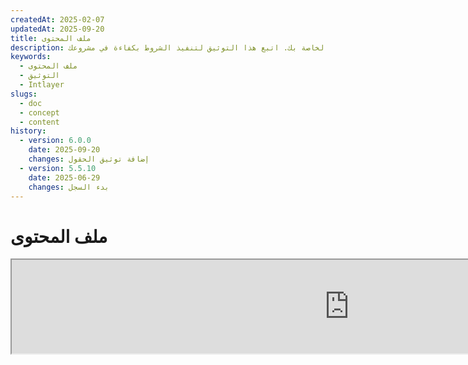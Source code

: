 ```yaml
---
createdAt: 2025-02-07
updatedAt: 2025-09-20
title: ملف المحتوى
description: تعلّم كيفية تخصيص الامتدادات لملفات إعلان المحتوى الخاصة بك. اتبع هذا التوثيق لتنفيذ الشروط بكفاءة في مشروعك.
keywords:
  - ملف المحتوى
  - التوثيق
  - Intlayer
slugs:
  - doc
  - concept
  - content
history:
  - version: 6.0.0
    date: 2025-09-20
    changes: إضافة توثيق الحقول
  - version: 5.5.10
    date: 2025-06-29
    changes: بدء السجل
---
```


# ملف المحتوى

<iframe title="i18n، ماركداون، JSON… حل واحد لإدارة كل شيء | Intlayer" class="m-auto aspect-[16/9] w-full overflow-hidden rounded-lg border-0" allow="autoplay; gyroscope;" loading="lazy" width="1080" height="auto" src="https://www.youtube.com/embed/1VHgSY_j9_I?autoplay=0&amp;origin=http://intlayer.org&amp;controls=0&amp;rel=1"/>

## ما هو ملف المحتوى؟

ملف المحتوى في Intlayer هو ملف يحتوي على تعريفات القواميس.
تعلن هذه الملفات عن محتوى نص تطبيقك، والترجمات، والموارد.
يتم معالجة ملفات المحتوى بواسطة Intlayer لإنشاء القواميس.

ستكون القواميس هي النتيجة النهائية التي سيستوردها تطبيقك باستخدام الخطاف `useIntlayer`.

### المفاهيم الأساسية

#### القاموس

القاموس هو مجموعة منظمة من المحتوى مرتبة بواسطة المفاتيح. يحتوي كل قاموس على:

- **المفتاح**: معرف فريد للقاموس
- **المحتوى**: القيم الفعلية للمحتوى (نصوص، أرقام، كائنات، إلخ)
- **البيانات الوصفية**: معلومات إضافية مثل العنوان، الوصف، العلامات، إلخ

#### ملف المحتوى

مثال على ملف المحتوى:

```tsx fileName="src/example.content.tsx" contentDeclarationFormat="typescript"
import { type ReactNode } from "react";
import {
  t,
  enu,
  cond,
  nest,
  md,
  insert,
  file,
  type Dictionary,
} from "intlayer";

interface Content {
  imbricatedContent: {
    imbricatedContent2: {
      stringContent: string;
      numberContent: number;
      booleanContent: boolean;
      javaScriptContent: string;
    };
  };
  multilingualContent: string;
  quantityContent: string;
  conditionalContent: string;
  markdownContent: never;
  externalContent: string;
  insertionContent: string;
  nestedContent: string;
  fileContent: string;
  jsxContent: ReactNode;
}

export default {
  key: "page",
  content: {
    imbricatedContent: {
      imbricatedContent2: {
        stringContent: "مرحبا بالعالم",
        numberContent: 123,
        booleanContent: true,
        javaScriptContent: `${process.env.NODE_ENV}`,
      },
    },
    multilingualContent: t({
      ar: "محتوى باللغة العربية",
      en: "English content",
      "en-GB": "English content (UK)",
      fr: "French content",
      es: "Spanish content",
    }),
    quantityContent: enu({
      "<-1": "أقل من ناقص سيارة واحدة",
      "-1": "ناقص سيارة واحدة",
      "0": "لا سيارات",
      "1": "سيارة واحدة",
      ">5": "بعض السيارات",
      ">19": "الكثير من السيارات",
    }),
    conditionalContent: cond({
      true: "التحقق مفعل",
      false: "التحقق معطل",
    }),
    insertionContent: insert("مرحبًا {{name}}!"),
    nestedContent: nest(
      "navbar", // مفتاح القاموس للتضمين
      "login.button" // [اختياري] مسار المحتوى للتضمين
    ),
    fileContent: file("./path/to/file.txt"),
    externalContent: fetch("https://example.com").then((res) => res.json()),
    markdownContent: md("# مثال على ماركداون"),

    /*
     * متاح فقط باستخدام `react-intlayer` أو `next-intlayer`
     */
    jsxContent: <h1>عنواني</h1>,
  },
} satisfies Dictionary<Content>; // [اختياري] القاموس عام ويسمح لك بتقوية تنسيق قاموسك
```

```javascript fileName="src/example.content.mjx" contentDeclarationFormat="esm"
import { t, enu, cond, nest, md, insert, file } from "intlayer";

/** @type {import('intlayer').Dictionary} */
export default {
  key: "page",
  content: {
    imbricatedContent: {
      imbricatedContent2: {
        stringContent: "Hello World",
        numberContent: 123,
        booleanContent: true,
        javaScriptContent: `${process.env.NODE_ENV}`,
      },
      imbricatedArray: [1, 2, 3],
    },
    multilingualContent: t({
      ar: "محتوى باللغة العربية",
      en: "English content",
      "en-GB": "English content (UK)",
      fr: "French content",
      es: "Spanish content",
    }),
    quantityContent: enu({
      "<-1": "أقل من ناقص سيارة واحدة",
      "-1": "ناقص سيارة واحدة",
      "0": "لا سيارات",
      "1": "سيارة واحدة",
      ">5": "بعض السيارات",
      ">19": "العديد من السيارات",
    }),
    conditionalContent: cond({
      true: "التحقق مفعّل",
      false: "التحقق معطّل",
    }),
    insertionContent: insert("مرحبًا {{name}}!"),
    nestedContent: nest(
      "navbar", // مفتاح القاموس للتضمين
      "login.button" // [اختياري] المسار إلى المحتوى للتضمين
    ),
    markdownContent: md("# مثال على ماركداون"),
    fileContent: file("./path/to/file.txt"),
    externalContent: fetch("https://example.com").then((res) => res.json())

    // متاح فقط باستخدام `react-intlayer` أو `next-intlayer`
    jsxContent: <h1>عنواني</h1>,
  },
};
```

```javascript fileName="src/example.content.cjx" contentDeclarationFormat="commonjs"
const { t, enu, cond, nest, md, insert, file } = require("intlayer");

/** @type {import('intlayer').Dictionary} */
module.exports = {
  key: "page",
  content: {
    imbricatedContent: {
      imbricatedContent2: {
        stringContent: "مرحبًا بالعالم",
        numberContent: 123,
        booleanContent: true,
        javaScriptContent: `${process.env.NODE_ENV}`,
      },
      imbricatedArray: [1, 2, 3],
    },
    multilingualContent: t({
      ar: "محتوى باللغة العربية",
      en: "English content",
      "en-GB": "English content (UK)",
      fr: "French content",
      es: "Spanish content",
    }),
    quantityContent: enu({
      "<-1": "أقل من ناقص سيارة واحدة",
      "-1": "ناقص سيارة واحدة",
      "0": "لا سيارات",
      "1": "سيارة واحدة",
      ">5": "بعض السيارات",
      ">19": "العديد من السيارات",
    }),
    conditionalContent: cond({
      true: "تم تفعيل التحقق",
      false: "تم تعطيل التحقق",
    }),
    insertionContent: insert("مرحبًا {{name}}!"),
    nestedContent: nest(
      "navbar", // مفتاح القاموس للتضمين
      "login.button" // [اختياري] مسار المحتوى للتضمين
    ),
    markdownContent: md("# مثال على ماركداون"),
    fileContent: file("./path/to/file.txt"),
    externalContent: fetch("https://example.com").then((res) => res.json())

    // متاح فقط باستخدام `react-intlayer` أو `next-intlayer`
    jsxContent: <h1>عنواني</h1>,
  },
};
```

```json5 fileName="src/example.content.json"  contentDeclarationFormat="json"
{
  "$schema": "https://intlayer.org/schema.json",
  "key": "page",
  "content": {
    "imbricatedContent": {
      "imbricatedContent2": {
        "stringContent": "مرحبًا بالعالم",
        "numberContent": 123,
        "booleanContent": true,
      },
      "imbricatedArray": [1, 2, 3],
    },
    "multilingualContent": {
      "nodeType": "translation",
      "translation": {
        "en": "English content",
        "en-GB": "English content (UK)",
        "fr": "French content",
        "es": "Spanish content",
      },
    },
    "quantityContent": {
      "nodeType": "enumeration",
      "enumeration": {
        "0": "لا سيارات",
        "1": "سيارة واحدة",
        "<-1": "أقل من ناقص سيارة واحدة",
        "-1": "ناقص سيارة واحدة",
        ">5": "بعض السيارات",
        ">19": "العديد من السيارات",
      },
    },
    "conditionalContent": {
      "nodeType": "condition",
      "condition": {
        "true": "التحقق مفعّل",
        "false": "التحقق معطّل",
      },
    },
    "insertionContent": {
      "nodeType": "insertion",
      "insertion": "مرحبًا {{name}}!",
    },
    "nestedContent": {
      "nodeType": "nested",
      "nested": { "dictionaryKey": "app" },
    },
    "markdownContent": {
      "nodeType": "markdown",
      "markdown": "# مثال على ماركداون",
    },
    "fileContent": {
      "nodeType": "file",
      "file": "./path/to/file.txt",
    },
    "jsxContent": {
      "type": "h1",
      "key": null,
      "ref": null,
      "props": {
        "children": ["عنواني"],
      },
    },
  },
}
```

#### عقد المحتوى

عقد المحتوى هي اللبنات الأساسية لمحتوى القاموس. يمكن أن تكون:

- **قيم بدائية**: سلاسل نصية، أرقام، قيم منطقية، null، undefined
- **عقد ذات نوع**: أنواع محتوى خاصة مثل الترجمات، الشروط، الماركداون، إلخ.
- **دوال**: محتوى ديناميكي يمكن تقييمه أثناء وقت التشغيل [انظر جلب الدوال](https://github.com/aymericzip/intlayer/blob/main/docs/docs/ar/dictionary/function_fetching.md)
- **محتوى متداخل**: مراجع إلى قواميس أخرى

#### أنواع المحتوى

يدعم Intlayer أنواع محتوى مختلفة من خلال العقد ذات النوع:

- **محتوى الترجمة**: نص متعدد اللغات بقيم خاصة بكل لغة [انظر محتوى الترجمة](https://github.com/aymericzip/intlayer/blob/main/docs/docs/ar/dictionary/translation_content.md)
- **محتوى الشرط**: محتوى شرطي يعتمد على تعبيرات منطقية [انظر محتوى الشرط](https://github.com/aymericzip/intlayer/blob/main/docs/docs/ar/dictionary/condition_content.md)
- **محتوى التعداد**: محتوى يتغير بناءً على قيم معدودة [انظر محتوى التعداد](https://github.com/aymericzip/intlayer/blob/main/docs/docs/ar/dictionary/enumeration_content.md)
- **محتوى الإدراج**: محتوى يمكن إدراجه داخل محتويات أخرى [انظر محتوى الإدراج](https://github.com/aymericzip/intlayer/blob/main/docs/docs/ar/dictionary/insertion_content.md)
- **محتوى ماركداون**: محتوى نص غني بصيغة ماركداون [انظر محتوى ماركداون](https://github.com/aymericzip/intlayer/blob/main/docs/docs/ar/dictionary/markdown_content.md)
- **محتوى متداخل**: مراجع إلى قواميس أخرى [انظر المحتوى المتداخل](https://github.com/aymericzip/intlayer/blob/main/docs/docs/ar/dictionary/nested_content.md)
- **محتوى حسب الجنس**: محتوى يختلف بناءً على الجنس [انظر محتوى الجنس](https://github.com/aymericzip/intlayer/blob/main/docs/docs/ar/dictionary/gender_content.md)
- **محتوى ملف**: مراجع إلى ملفات خارجية [انظر محتوى الملف](https://github.com/aymericzip/intlayer/blob/main/docs/docs/ar/dictionary/file_content.md)

## هيكل القاموس

القاموس في Intlayer يُعرّف بواسطة نوع `Dictionary` ويحتوي على عدة خصائص تتحكم في سلوكه:

### الخصائص المطلوبة

#### `key` (سلسلة نصية)

المعرف الخاص بالقاموس. إذا كان هناك عدة قواميس لها نفس المفتاح، يقوم Intlayer بدمجها تلقائيًا.

> استخدم تسمية kebab-case (مثلًا، `"about-page-meta"`).

#### المحتوى (string | number | boolean | object | array | function)

خاصية `content` تحتوي على بيانات القاموس الفعلية وتدعم:

- **القيم الأولية**: سلاسل نصية، أرقام، قيم منطقية، null، undefined
- **العقد المطبقة**: أنواع محتوى خاصة باستخدام دوال مساعدة من Intlayer
- **الكائنات المتداخلة**: هياكل بيانات معقدة
- **المصفوفات**: مجموعات من المحتوى
- **الدوال**: تقييم المحتوى الديناميكي

### الخصائص الاختيارية

#### `title` (string)

عنوان قابل للقراءة من قبل الإنسان للقاموس يساعد في التعرف عليه في المحررين وأنظمة إدارة المحتوى. هذا مفيد بشكل خاص عند إدارة أعداد كبيرة من القواميس أو عند العمل مع واجهات إدارة المحتوى.

**مثال:**

```typescript
{
  key: "about-page-meta",
  title: "بيانات وصفية لصفحة حول",
  content: { /* ... */ }
}
```

#### `description` (string)

وصف تفصيلي يشرح غرض القاموس، إرشادات الاستخدام، وأي اعتبارات خاصة. يُستخدم هذا الوصف أيضًا كسياق لتوليد الترجمة المدعومة بالذكاء الاصطناعي، مما يجعله ذا قيمة للحفاظ على جودة الترجمة واتساقها.

**مثال:**

```typescript
{
  key: "about-page-meta",
  description: [
    "هذا القاموس يدير البيانات الوصفية لصفحة حول",
    "ضع في اعتبارك الممارسات الجيدة لتحسين محركات البحث (SEO):",
    "- يجب أن يكون العنوان بين 50 و 60 حرفًا",
    "- يجب أن يكون الوصف بين 150 و 160 حرفًا",
  ].join('\n'),
  content: { /* ... */ }
}
```

#### `tags` (string[])

مصفوفة من السلاسل النصية لتصنيف وتنظيم القواميس. توفر الوسوم سياقًا إضافيًا ويمكن استخدامها للتصفية أو البحث أو تنظيم القواميس في المحررات وأنظمة إدارة المحتوى.

**مثال:**

```typescript
{
  key: "about-page-meta",
  tags: ["metadata", "about-page", "seo"],
  content: { /* ... */ }
}
```

#### `locale` (LocalesValues)

يقوم بتحويل القاموس إلى قاموس لكل لغة حيث يتم تلقائيًا تحويل كل حقل معلن في المحتوى إلى عقدة ترجمة. عند تعيين هذه الخاصية:

- يتم التعامل مع القاموس كقاموس بلغة واحدة فقط
- يصبح كل حقل عقدة ترجمة لتلك اللغة المحددة
- يجب ألا تستخدم عقد الترجمة (`t()`) في المحتوى عند استخدام هذه الخاصية
- إذا لم تكن موجودة، سيتم التعامل مع القاموس كقاموس متعدد اللغات

> راجع [إعلان المحتوى حسب اللغة في Intlayer](https://github.com/aymericzip/intlayer/blob/main/docs/docs/ar/per_locale_file.md) لمزيد من المعلومات.

**مثال:**

```json
// قاموس حسب اللغة
{
  "key": "about-page",
  "locale": "en",
  "content": {
    "title": "About Us", // تصبح هذه عقدة ترجمة للغة 'en'
    "description": "Learn more about our company"
  }
}
```

#### `autoFill` (AutoFill)

تعليمات لملء محتوى القاموس تلقائيًا من مصادر خارجية. يمكن تكوين هذا عالميًا في `intlayer.config.ts` أو لكل قاموس على حدة. يدعم عدة تنسيقات:

- **`true`**: تمكين الملء التلقائي لجميع اللغات
- **`string`**: مسار لملف واحد أو قالب يحتوي على متغيرات
- **`object`**: مسارات ملفات لكل لغة على حدة

**أمثلة:**

```json
// تمكين لجميع اللغات
{
  "autoFill": true
}
// ملف واحد
{
  "autoFill": "./translations/aboutPage.content.json"
}
// قالب يحتوي على متغيرات
{
  "autoFill": "/messages/{{locale}}/{{key}}/{{fileName}}.content.json"
}
// تكوين دقيق لكل لغة على حدة
{
  "autoFill": {
    "en": "./translations/en/aboutPage.content.json",
    "fr": "./translations/fr/aboutPage.content.json",
    "es": "./translations/es/aboutPage.content.json"
  }
}
```

**المتغيرات المتاحة:**

- `{{locale}}` – رمز اللغة (مثل `fr`، `es`)
- `{{fileName}}` – اسم الملف (مثل `example`)
- `{{key}}` – مفتاح القاموس (مثل `example`)

> راجع [تكوين التعبئة التلقائية في Intlayer](https://github.com/aymericzip/intlayer/blob/main/docs/docs/ar/autoFill.md) لمزيد من المعلومات.

##### `priority` (عدد)

يشير إلى أولوية القاموس لحل التعارضات. عندما تحتوي عدة قواميس على نفس المفتاح، فإن القاموس ذو الرقم الأعلى في الأولوية سيتجاوز الآخرين. هذا مفيد لإدارة تسلسل المحتوى والتجاوزات.

**مثال:**

```typescript
// القاموس الأساسي
{
  key: "welcome-message",
  priority: 1,
  content: { message: "Welcome!" }
}

// قاموس التجاوز
{
  key: "welcome-message",
  priority: 10,
  content: { message: "مرحبًا بك في خدمتنا المميزة!" }
}
// هذا سيتجاوز القاموس الأساسي
```

### خصائص نظام إدارة المحتوى

##### `version` (سلسلة نصية)

معرف الإصدار للقواميس البعيدة. يساعد في تتبع أي إصدار من القاموس يتم استخدامه حاليًا، وهو مفيد بشكل خاص عند العمل مع أنظمة إدارة المحتوى البعيدة.

##### `live` (قيمة منطقية)

بالنسبة للقواميس البعيدة، يشير إلى ما إذا كان يجب جلب القاموس مباشرة أثناء وقت التشغيل. عند التمكين:

- يتطلب تعيين `importMode` إلى "live" في ملف `intlayer.config.ts`
- يتطلب تشغيل خادم مباشر
- سيتم جلب القاموس أثناء وقت التشغيل باستخدام واجهة برمجة تطبيقات المزامنة الحية
- إذا كان مباشرًا ولكن فشل الجلب، يتم الرجوع إلى القيمة الديناميكية
- إذا لم يكن مباشرًا، يتم تحويل القاموس أثناء وقت البناء لأداء مثالي

### خصائص النظام (تم إنشاؤها تلقائيًا)

يتم إنشاء هذه الخصائص تلقائيًا بواسطة Intlayer ولا ينبغي تعديلها يدويًا:

##### `$schema` (سلسلة نصية)

مخطط JSON المستخدم للتحقق من صحة هيكل القاموس. يضاف تلقائيًا بواسطة Intlayer لضمان سلامة القاموس.

##### `id` (سلسلة نصية)

بالنسبة للقواميس البعيدة، هذا هو المعرف الفريد للقاموس في الخادم البعيد. يُستخدم لجلب وإدارة المحتوى البعيد.

##### `localId` (LocalDictionaryId)

معرف فريد للقواميس المحلية. يتم إنشاؤه تلقائيًا بواسطة Intlayer للمساعدة في تحديد القاموس وتحديد ما إذا كان محليًا أو بعيدًا، بالإضافة إلى موقعه.

##### `localIds` (LocalDictionaryId[])

بالنسبة للقواميس المدمجة، تحتوي هذه المصفوفة على معرفات جميع القواميس التي تم دمجها معًا. مفيد لتتبع مصدر المحتوى المدمج.

##### `filePath` (string)

مسار ملف القاموس المحلي، يشير إلى ملف `.content` الذي تم إنشاء القاموس منه. يساعد في تصحيح الأخطاء وتتبع المصدر.

##### `versions` (string[])

بالنسبة للقواميس البعيدة، تحتوي هذه المصفوفة على جميع الإصدارات المتاحة من القاموس. يساعد في تتبع الإصدارات المتوفرة للاستخدام.

##### `autoFilled` (true)

يشير إلى ما إذا كان القاموس قد تم تعبئته تلقائيًا من مصادر خارجية. في حالة وجود تعارضات، ستتجاوز القواميس الأساسية القواميس المعبأة تلقائيًا.

##### `location` ('distant' | 'locale')

يشير إلى موقع القاموس:

- `'locale'`: قاموس محلي (من ملفات المحتوى)
- `'distant'`: قاموس بعيد (من مصدر خارجي)

## أنواع عقد المحتوى

يوفر Intlayer عدة أنواع متخصصة من عقد المحتوى التي توسع القيم الأولية الأساسية:

### محتوى الترجمة (`t`)

محتوى متعدد اللغات يختلف حسب اللغة:

```typescript
import { t } from "intlayer";

// TypeScript/JavaScript
multilingualContent: t({
  en: "Welcome to our website",
  fr: "Bienvenue sur notre site web",
  es: "Bienvenido a nuestro sitio web",
});
```

### محتوى الشرط (`cond`)

محتوى يتغير بناءً على شروط منطقية:

```typescript
import { cond } from "intlayer";

conditionalContent: cond({
  true: "User is logged in",
  false: "Please log in to continue",
});
```

### محتوى التعداد (`enu`)

المحتوى الذي يختلف بناءً على القيم المعدودة:

```typescript
import { enu } from "intlayer";

statusContent: enu({
  pending: "طلبك قيد الانتظار",
  approved: "تمت الموافقة على طلبك",
  rejected: "تم رفض طلبك",
});
```

### محتوى الإدراج (`insert`)

محتوى يمكن إدراجه داخل محتويات أخرى:

```typescript
import { insert } from "intlayer";

insertionContent: insert("يمكن إدراج هذا النص في أي مكان");
```

### المحتوى المتداخل (`nest`)

مراجع إلى قواميس أخرى:

```typescript
import { nest } from "intlayer";

nestedContent: nest("about-page");
```

### محتوى ماركداون (`md`)

محتوى نص غني بصيغة ماركداون:

```typescript
import { md } from "intlayer";

markdownContent: md(
  "# مرحبًا\n\nهذا نص **عريض** مع [روابط](https://example.com)"
);
```

### محتوى الجنس (`gender`)

محتوى يتغير بناءً على الجنس:

```typescript
import { gender } from "intlayer";

genderContent: gender({
  male: "هو مطور",
  female: "هي مطورة",
  other: "هم مطورون",
});
```

### محتوى الملف (`file`)

مراجع لملفات خارجية:

```typescript
import { file } from "intlayer";

fileContent: file("./path/to/content.txt");
```

## إنشاء ملفات المحتوى

### الهيكل الأساسي لملف المحتوى

ملف المحتوى يصدر كائنًا افتراضيًا يفي بنوع `Dictionary`:

```typescript
// example.content.ts
import { t, cond, nest, md, insert, file } from "intlayer";

export default {
  key: "welcome-page",
  title: "محتوى صفحة الترحيب",
  description: "محتوى الصفحة الرئيسية الرئيسية بما في ذلك قسم البطل والميزات",
  tags: ["صفحة", "ترحيب", "الصفحة الرئيسية"],
  content: {
    hero: {
      title: t({
        en: "Welcome to Our Platform",
        fr: "Bienvenue sur Notre Plateforme",
        es: "Bienvenido a Nuestra Plataforma",
      }),
      subtitle: t({
        en: "Build amazing applications with ease",
        fr: "Construisez des applications incroyables avec facilité",
        es: "Construye aplicaciones increíbles con facilidad",
      }),
      cta: cond({
        true: t({
          en: "Get Started",
          fr: "Commencer",
          es: "Comenzar",
        }),
        false: t({
          en: "Sign Up",
          fr: "S'inscrire",
          es: "Registrarse",
        }),
      }),
    },
    features: [
      {
        title: t({
          en: "Easy to Use",
          fr: "Facile à Utiliser",
          es: "Fácil de Usar",
        }),
        description: t({
          en: "Intuitive interface for all skill levels",
          fr: "Interface intuitive pour tous les niveaux",
          es: "Interfaz intuitiva para todos los niveles",
        }),
      },
    ],
    documentation: nest("documentation"),
    readme: file("./README.md"),
  },
} satisfies Dictionary;
```

### ملف محتوى JSON

يمكنك أيضًا إنشاء ملفات محتوى بصيغة JSON:

```json
{
  "key": "welcome-page",
  "title": "محتوى صفحة الترحيب",
  "description": "محتوى الصفحة الرئيسية للترحيب",
  "tags": ["صفحة", "ترحيب"],
  "content": {
    "hero": {
      "title": {
        "nodeType": "translation",
        "translation": {
          "en": "مرحبًا بكم في منصتنا",
          "fr": "Bienvenue sur Notre Plateforme"
        }
      },
      "subtitle": {
        "nodeType": "translation",
        "translation": {
          "en": "قم ببناء تطبيقات مذهلة بسهولة",
          "fr": "Construisez des applications incroyables avec facilité"
        }
      }
    }
  }
}
```

### ملفات المحتوى حسب اللغة

للقواميس حسب اللغة، حدد خاصية `locale`:

```typescript
// welcome-page.en.content.ts
export default {
  key: "welcome-page",
  locale: "en",
  content: {
    hero: {
      title: "مرحبًا بكم في منصتنا",
      subtitle: "قم ببناء تطبيقات مذهلة بسهولة",
    },
  },
} satisfies Dictionary;
```

```typescript
// welcome-page.fr.content.ts
export default {
  key: "welcome-page",
  locale: "fr",
  content: {
    hero: {
      title: "Bienvenue sur Notre Plateforme",
      subtitle: "Construisez des applications incroyables avec facilité",
    },
  },
} satisfies Dictionary;
```

## امتدادات ملفات المحتوى

تتيح Intlayer تخصيص امتدادات ملفات إعلان المحتوى الخاصة بك. توفر هذه التخصيصات مرونة في إدارة المشاريع واسعة النطاق وتساعد على تجنب التعارضات مع الوحدات الأخرى.

### الامتدادات الافتراضية

بشكل افتراضي، تراقب Intlayer جميع الملفات التي تحمل الامتدادات التالية لإعلانات المحتوى:

- `.content.json`
- `.content.ts`
- `.content.tsx`
- `.content.js`
- `.content.jsx`
- `.content.mjs`
- `.content.mjx`
- `.content.cjs`
- `.content.cjx`

هذه الامتدادات الافتراضية مناسبة لمعظم التطبيقات. ومع ذلك، عندما تكون لديك احتياجات محددة، يمكنك تعريف امتدادات مخصصة لتبسيط عملية البناء وتقليل خطر التعارض مع المكونات الأخرى.

> لتخصيص امتدادات الملفات التي يستخدمها Intlayer لتحديد ملفات إعلان المحتوى، يمكنك تحديدها في ملف تكوين Intlayer. هذه الطريقة مفيدة للمشاريع واسعة النطاق حيث أن تحديد نطاق عملية المراقبة يحسن أداء البناء.

## مفاهيم متقدمة

### دمج القواميس

عندما تحتوي عدة قواميس على نفس المفتاح، يقوم Intlayer بدمجها تلقائيًا. يعتمد سلوك الدمج على عدة عوامل:

- **الأولوية**: القواميس ذات القيم الأعلى في `priority` تتجاوز تلك ذات القيم الأقل
- **الملء التلقائي مقابل القاعدة**: القواميس الأساسية تتجاوز القواميس المملوءة تلقائيًا
- **الموقع**: القواميس المحلية تتجاوز القواميس البعيدة (عندما تكون الأولويات متساوية)

### أمان النوع

يوفر Intlayer دعمًا كاملاً لـ TypeScript لملفات المحتوى:

```typescript
// تعريف نوع المحتوى الخاص بك
interface WelcomePageContent {
  hero: {
    title: string;
    subtitle: string;
    cta: string;
  };
  features: Array<{
    title: string;
    description: string;
  }>;
}

// استخدامه في القاموس الخاص بك
export default {
  key: "welcome-page",
  content: {
    // TypeScript سيوفر الإكمال التلقائي وفحص النوع
    hero: {
      title: "Welcome",
      subtitle: "Build amazing apps",
      cta: "Get Started",
    },
  },
} satisfies Dictionary<WelcomePageContent>;
```

### تعشيش العقد

يمكنك بدون مشكلة تضمين الدوال داخل دوال أخرى.

مثال:

```javascript fileName="src/example.content.tsx" contentDeclarationFormat="typescript"
import { t, enu, cond, nest, md, type Dictionary } from "intlayer";

const getName = async () => "John Doe";

export default {
  key: "page",
  content: {
    // `getIntlayer('page','en').hiMessage` يعيد `['Hi', ' ', 'John Doe']`
    hiMessage: [
      t({
        en: "Hi",
        fr: "Salut",
        es: "Hola",
      }),
      " ",
      getName(),
    ],
    // محتوى مركب يضم شرط، تعداد، ومحتوى متعدد اللغات
    // `getIntlayer('page','en').advancedContent(true)(10)` يعيد 'Multiple items found'
    advancedContent: cond({
      true: enu({
        "0": t({
          en: "No items found",
          fr: "لم يتم العثور على أي عنصر",
          es: "لم يتم العثور على عناصر",
        }),
        "1": t({
          en: "تم العثور على عنصر واحد",
          fr: "تم العثور على عنصر واحد",
          es: "تم العثور على عنصر واحد",
        }),
        ">1": t({
          en: "تم العثور على عدة عناصر",
          fr: "تم العثور على عدة عناصر",
          es: "تم العثور على عدة عناصر",
        }),
      }),
      false: t({
        en: "لا توجد بيانات صالحة متاحة",
        fr: "لا توجد بيانات صالحة متاحة",
        es: "لا توجد بيانات صالحة متاحة",
      }),
    }),
  },
} satisfies Dictionary;
```

```javascript fileName="src/example.content.mjx" contentDeclarationFormat="esm"
import { t, enu, cond, nest, md } from "intlayer";

const getName = async () => "جون دو";

/** @type {import('intlayer').Dictionary} */
export default {
  key: "page",
  content: {
    // `getIntlayer('page','en').hiMessage` يعيد `['Hi', ' ', 'John Doe']`
    hiMessage: [
      t({
        en: "Hi",
        fr: "Salut",
        es: "Hola",
      }),
      " ",
      getName(),
    ],
    // محتوى مركب يدمج الشرط، التعداد، والمحتوى متعدد اللغات
    // `getIntlayer('page','en').advancedContent(true)(10)` يعيد 'Multiple items found'
    advancedContent: cond({
      true: enu({
        "0": t({
          en: "No items found",
          fr: "Aucun article trouvé",
          es: "No se encontraron artículos",
        }),
        "1": t({
          en: "One item found",
          fr: "Un article trouvé",
          es: "Se encontró un artículo",
        }),
        ">1": t({
          en: "تم العثور على عدة عناصر",
          fr: "Plusieurs articles trouvés",
          es: "Se encontraron múltiples artículos",
        }),
      }),
      false: t({
        en: "لا توجد بيانات صالحة متاحة",
        fr: "Aucune donnée valide disponible",
        es: "No hay datos válidos disponibles",
      }),
    }),
  },
};
```

```javascript fileName="src/example.content.cjx" contentDeclarationFormat="commonjs"
const { t, enu, cond, nest, md } = require("intlayer");

const getName = async () => "جون دو";

/** @type {import('intlayer').Dictionary} */
module.exports = {
  key: "page",
  content: {
    // `getIntlayer('page','en').hiMessage` returns `['Hi', ' ', 'John Doe']`
    hiMessage: [
      t({
        en: "مرحبًا",
        fr: "Salut",
        es: "Hola",
      }),
      " ",
      getName(),
    ],
    // محتوى مركب يدمج الشرط، التعداد، والمحتوى متعدد اللغات
    // `getIntlayer('page','en').advancedContent(true)(10)` يعيد 'تم العثور على عناصر متعددة'
    advancedContent: cond({
      true: enu({
        "0": t({
          en: "No items found",
          fr: "Aucun article trouvé",
          es: "No se encontraron artículos",
        }),
        "1": t({
          en: "One item found",
          fr: "Un article trouvé",
          es: "Se encontró un artículo",
        }),
        ">1": t({
          en: "Multiple items found",
          fr: "Plusieurs articles trouvés",
          es: "Se encontraron múltiples artículos",
        }),
      }),
      false: t({
        en: "No valid data available",
        fr: "Aucune donnée valide disponible",
        es: "No hay datos válidos disponibles",
      }),
    }),
  },
};
```

```json5 fileName="src/example.content.json"  contentDeclarationFormat="json"
{
  "$schema": "https://intlayer.org/schema.json",
  "key": "page",
  "content": {
    "hiMessage": {
      "nodeType": "composite",
      "composite": [
        {
          "nodeType": "translation",
          "translation": {
            en: "Hi", // مرحباً
            fr: "Salut",
            es: "Hola",
          },
        },
        " ",
        "John Doe",
      ],
    },
    "advancedContent": {
      "nodeType": "condition",
      "condition": {
        true: {
          nodeType: "enumeration",
          enumeration: {
            "0": {
              "nodeType": "translation",
              "translation": {
                "en": "No items found",
                "fr": "Aucun article trouvé",
                "es": "No se encontraron artículos",
                "ar": "لم يتم العثور على عناصر",
              },
            },
            "1": {
              "nodeType": "translation",
              "translation": {
                "en": "One item found",
                "fr": "Un article trouvé",
                "es": "Se encontró un artículo",
                "ar": "تم العثور على عنصر واحد",
              },
            },
            ">1": {
              "nodeType": "translation",
              "translation": {
                "en": "Multiple items found",
                "fr": "Plusieurs articles trouvés",
                "es": "Se encontraron múltiples artículos",
                "ar": "تم العثور على عدة عناصر",
              },
            },
          },
        },
        "false": {
          "nodeType": "translation",
          "translation": {
            "en": "No valid data available",
            "fr": "Aucune donnée valide disponible",
            "es": "No hay datos válidos disponibles",
          },
        },
      },
    },
  },
}
```

### أفضل الممارسات

1. **تسمية المتغيرات**:
   - استخدم نمط kebab-case لمفاتيح القاموس (`"about-page-meta"`)
   - اجمع المحتوى المرتبط تحت نفس بادئة المفتاح

2. **تنظيم المحتوى**:
   - احتفظ بالمحتوى المرتبط معًا في نفس القاموس
   - استخدم الكائنات المتداخلة لتنظيم هياكل المحتوى المعقدة
   - استغل الوسوم للتصنيف
   - استخدم `autoFill` لملء الترجمات المفقودة تلقائيًا

3. **الأداء**:
   - ضبط تكوين المحتوى لتحديد نطاق الملفات المراقبة
   - استخدم القواميس الحية فقط عندما تكون التحديثات في الوقت الحقيقي ضرورية، (مثل اختبار A/B، إلخ)
   - تأكد من تمكين مكون تحويل البناء (`@intlayer/swc`، أو `@intlayer/babel`) لتحسين القاموس أثناء وقت البناء
